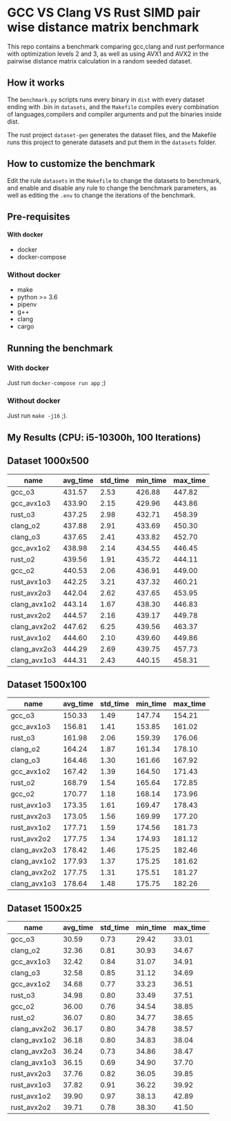 # GCC VS Clang VS Rust SIMD pair wise distance matrix benchmark

This repo contains a benchmark comparing gcc,clang and rust performance with 
optimization levels 2 and 3, as well as using AVX1 and AVX2 in the pairwise distance matrix
calculation in a random seeded dataset.

## How it works
The `benchmark.py` scripts runs every binary in `dist` with every dataset ending with .bin in `datasets`, and the `Makefile`
compiles every combination of languages,compilers and compiler arguments and put the binaries inside dist.

The rust project `dataset-gen` generates the dataset files, and the Makefile runs this project to generate datasets and put them in the `datasets` folder.

## How to customize the benchmark
Edit the rule `datasets` in the `Makefile` to change the datasets to benchmark, and enable and disable any rule to change the benchmark parameters,
as well as editing the `.env` to change the iterations of the benchmark.
## Pre-requisites
#### With docker
* docker
* docker-compose
### Without docker
* make
* python >= 3.6
* pipenv
* g++
* clang
* cargo

## Running the benchmark
### With docker
Just run `docker-compose run app` ;)

### Without docker
Just run `make -j16` ;).

## My Results (CPU: i5-10300h, 100 Iterations)
## Dataset 1000x500
|**name**            |**avg_time**   |**std_time**   |**min_time**   |**max_time**   |
|--------------------|---------------|---------------|---------------|---------------|
|gcc_o3              |431.57         |2.53           |426.88         |447.82         |
|gcc_avx1o3          |433.90         |2.15           |429.96         |443.86         |
|rust_o3             |437.25         |2.98           |432.71         |458.39         |
|clang_o2            |437.88         |2.91           |433.69         |450.30         |
|clang_o3            |437.65         |2.41           |433.82         |452.70         |
|gcc_avx1o2          |438.98         |2.14           |434.55         |446.45         |
|rust_o2             |439.56         |1.91           |435.72         |444.11         |
|gcc_o2              |440.53         |2.06           |436.91         |449.00         |
|rust_avx1o3         |442.25         |3.21           |437.32         |460.21         |
|rust_avx2o3         |442.04         |2.62           |437.65         |453.95         |
|clang_avx1o2        |443.14         |1.67           |438.30         |446.83         |
|rust_avx2o2         |444.57         |2.16           |439.17         |449.78         |
|clang_avx2o2        |447.62         |6.25           |439.56         |463.37         |
|rust_avx1o2         |444.60         |2.10           |439.60         |449.86         |
|clang_avx2o3        |444.29         |2.69           |439.75         |457.73         |
|clang_avx1o3        |444.31         |2.43           |440.15         |458.31         |
## Dataset 1500x100
|**name**            |**avg_time**   |**std_time**   |**min_time**   |**max_time**   |
|--------------------|---------------|---------------|---------------|---------------|
|gcc_o3              |150.33         |1.49           |147.74         |154.21         |
|gcc_avx1o3          |156.81         |1.41           |153.85         |161.02         |
|rust_o3             |161.98         |2.06           |159.39         |176.06         |
|clang_o2            |164.24         |1.87           |161.34         |178.10         |
|clang_o3            |164.46         |1.30           |161.66         |167.92         |
|gcc_avx1o2          |167.42         |1.39           |164.50         |171.43         |
|rust_o2             |168.79         |1.54           |165.64         |172.85         |
|gcc_o2              |170.77         |1.18           |168.14         |173.96         |
|rust_avx1o3         |173.35         |1.61           |169.47         |178.43         |
|rust_avx2o3         |173.05         |1.56           |169.99         |177.20         |
|rust_avx1o2         |177.71         |1.59           |174.56         |181.73         |
|rust_avx2o2         |177.75         |1.34           |174.93         |181.12         |
|clang_avx2o3        |178.42         |1.46           |175.25         |182.46         |
|clang_avx1o2        |177.93         |1.37           |175.25         |181.62         |
|clang_avx2o2        |177.75         |1.31           |175.51         |181.27         |
|clang_avx1o3        |178.64         |1.48           |175.75         |182.26         |
## Dataset 1500x25
|**name**            |**avg_time**   |**std_time**   |**min_time**   |**max_time**   |
|--------------------|---------------|---------------|---------------|---------------|
|gcc_o3              |30.59          |0.73           |29.42          |33.01          |
|clang_o2            |32.36          |0.81           |30.93          |34.67          |
|gcc_avx1o3          |32.42          |0.84           |31.07          |34.91          |
|clang_o3            |32.58          |0.85           |31.12          |34.69          |
|gcc_avx1o2          |34.68          |0.77           |33.23          |36.51          |
|rust_o3             |34.98          |0.80           |33.49          |37.51          |
|gcc_o2              |36.00          |0.76           |34.54          |38.85          |
|rust_o2             |36.07          |0.80           |34.77          |38.65          |
|clang_avx2o2        |36.17          |0.80           |34.78          |38.57          |
|clang_avx1o2        |36.18          |0.80           |34.83          |38.04          |
|clang_avx2o3        |36.24          |0.73           |34.86          |38.47          |
|clang_avx1o3        |36.15          |0.69           |34.90          |37.70          |
|rust_avx2o3         |37.76          |0.82           |36.05          |39.85          |
|rust_avx1o3         |37.82          |0.91           |36.22          |39.92          |
|rust_avx1o2         |39.90          |0.97           |38.13          |42.89          |
|rust_avx2o2         |39.71          |0.78           |38.30          |41.50          |